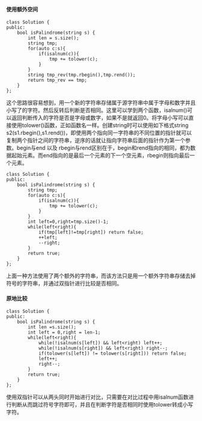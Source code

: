 #### 使用额外空间

```
class Solution {
public:
    bool isPalindrome(string s) {
        int len = s.size();
        string tmp;
        for(auto c:s){
            if(isalnum(c)){
                tmp += tolower(c);
            }
        }
        string tmp_rev(tmp.rbegin(),tmp.rend());
        return tmp_rev == tmp;
    }
};
```

这个思路很容易想到，用一个新的字符串存储属于源字符串中属于字母和数字并且小写了的字符。然后反转后判断是否相同。这里可以学到两个函数，isalnum()可以返回判断传入的字符是否是字母或数字，如果不是就返回0。将字母小写可以直接使用tolower()函数，正如函数名一样。创建string时可以使用如下格式string s2(s1.rbegin(),s1.rend())，即使用两个指向同一字符串的不同位置的指针就可以复制两个指针之间的字符串，逆序的话就让指向字符串后面的指针作为第一个参数。begin与end 以及 rbegin与rend区别在于，begin和rend指向的相同，都为数据起始元素。而end指向的是最后一个元素的下一个空元素，rbegin则指向最后一个元素。

```
class Solution {
public:
    bool isPalindrome(string s) {
        string tmp;
        for(auto c:s){
            if(isalnum(c)){
                tmp += tolower(c);
            }
        }
        int left=0,right=tmp.size()-1;
        while(left<right){
            if(tmp[left]!=tmp[right]) return false;
            ++left;
            --right;
        }
        return true;
    }
};
```

上面一种方法使用了两个额外的字符串，而该方法只是用一个额外字符串存储去掉符号的字符串，并通过双指针进行比较是否相同。

#### 原地比较

```
class Solution {
public:
    bool isPalindrome(string s) {
        int len =s.size();
        int left = 0,right = len-1;
        while(left<right){
            while(!isalnum(s[left]) && left<right) left++;
            while(!isalnum(s[right]) && left<right) right--;
            if(tolower(s[left]) != tolower(s[right])) return false;
            left++;
            right--;
        }
        return true;
    }
};
```

使用双指针可以从两头同时开始进行对比，只需要在对比过程中用isalnum函数进行判断从而跳过符号字符即可，并且在判断字符是否相同时使用tolower转成小写字符。
